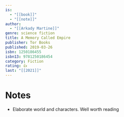 ```yaml
---
is:
  - "[[book]]"
  - "[[note]]"
author:
  - "[[Arkady Martine]]"
genre: science fiction
title: A Memory Called Empire
publisher: Tor Books
published: 2019-03-26
isbn: 1250186455
isbn13: 9781250186454
category: Fiction
rating: 👍
last: "[[2021]]"
---
```

# Notes
- Elaborate world and characters. Well worth reading
